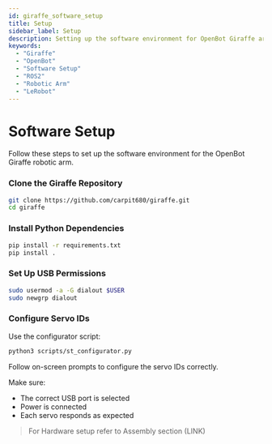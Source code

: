 ```yaml
---
id: giraffe_software_setup
title: Setup
sidebar_label: Setup
description: Setting up the software environment for OpenBot Giraffe arm.
keywords:
  - "Giraffe"
  - "OpenBot"
  - "Software Setup"
  - "ROS2"
  - "Robotic Arm"
  - "LeRobot"
---
```


<!-- @format -->

# Software Setup

Follow these steps to set up the software environment for the OpenBot Giraffe robotic arm.

### Clone the Giraffe Repository

```bash
git clone https://github.com/carpit680/giraffe.git
cd giraffe
```

### Install Python Dependencies

```bash
pip install -r requirements.txt
pip install .
```

### Set Up USB Permissions

```bash
sudo usermod -a -G dialout $USER
sudo newgrp dialout
```

### Configure Servo IDs

Use the configurator script:

```bash
python3 scripts/st_configurator.py
```

Follow on-screen prompts to configure the servo IDs correctly.

Make sure:

- The correct USB port is selected
- Power is connected
- Each servo responds as expected

> For Hardware setup refer to Assembly section (LINK)

